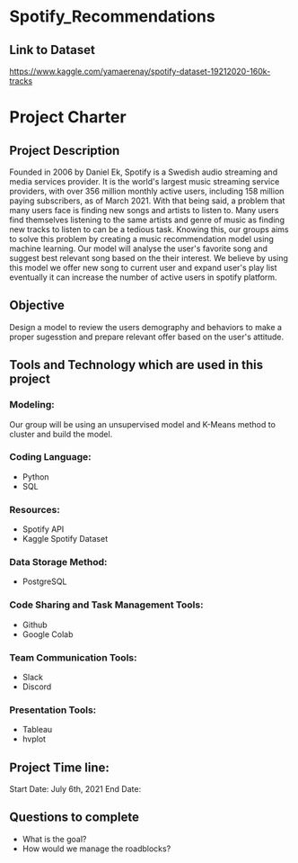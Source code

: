 # Spotify_Recommendations

## Link to Dataset
https://www.kaggle.com/yamaerenay/spotify-dataset-19212020-160k-tracks


# Project Charter
## Project Description
Founded in 2006 by Daniel Ek, Spotify is a Swedish audio streaming and media services provider. It is the world's largest music streaming service providers, with over 356 million monthly active users, including 158 million paying subscribers, as of March 2021. 
With that being said, a problem that many users face is finding new songs and artists to listen to. Many users find themselves listening to the same artists and genre of music as finding new tracks to listen to can be a tedious task. Knowing this, our groups aims to solve this problem by creating a music recommendation model using machine learning. Our model will analyse the user's favorite song and suggest best relevant song based on the their interest. We believe by using this model we offer new song to current user and expand user's play list eventually it can increase the number of active users in spotify platform.

## Objective
Design a model to review the users demography and behaviors to make a proper sugesstion and prepare relevant offer based on the user's attitude.

## Tools and Technology which are used in this project

### Modeling:
Our group will be using an unsupervised model and K-Means method to cluster and build the model.

### Coding Language:
- Python
- SQL

### Resources:
- Spotify API
- Kaggle Spotify Dataset

### Data Storage Method:
- PostgreSQL

### Code Sharing and Task Management Tools:
- Github
- Google Colab

### Team Communication Tools:
- Slack
- Discord

### Presentation Tools:
- Tableau
- hvplot

## Project Time line:
Start Date: July 6th, 2021
End Date:

## Questions to complete
- What is the goal?
- How would we manage the roadblocks?
